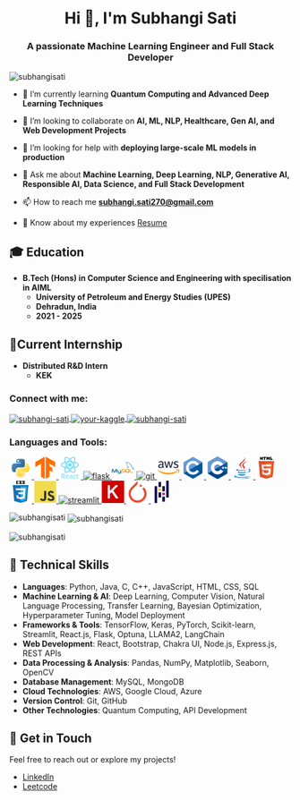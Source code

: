 <h1 align="center">Hi 👋, I'm Subhangi Sati</h1>
<h3 align="center">A passionate Machine Learning Engineer and Full Stack Developer</h3>

<p align="left"> <img src="https://komarev.com/ghpvc/?username=subhangisati&label=Profile%20views&color=0e75b6&style=flat" alt="subhangisati" /> </p>

- 🌱 I’m currently learning **Quantum Computing and Advanced Deep Learning Techniques**

- 👯 I’m looking to collaborate on **AI, ML, NLP, Healthcare, Gen AI, and Web Development Projects**

- 🤝 I’m looking for help with **deploying large-scale ML models in production**

- 💬 Ask me about **Machine Learning, Deep Learning, NLP, Generative AI, Responsible AI, Data Science, and Full Stack Development**

- 📫 How to reach me **subhangi.sati270@gmail.com**

- 📄 Know about my experiences [Resume](https://drive.google.com/file/d/1Lz0Vrmx_7c8KsbhmgdpEew6Gkj1TWSb0/view?usp=share_link)

## 🎓 Education

- **B.Tech (Hons) in Computer Science and Engineering with specilisation in AIML**
  - **University of Petroleum and Energy Studies (UPES)**
  - **Dehradun, India**
  - **2021 - 2025**

## 💼Current  Internship

- **Distributed R&D Intern**
  - **KEK** 

<h3 align="left">Connect with me:</h3>
<p align="left">
  <a href="https://www.linkedin.com/in/subhangi-sati-9856a6221" target="blank">
    <img align="center" src="https://cdn.jsdelivr.net/npm/simple-icons@3.0.1/icons/linkedin.svg" alt="subhangi-sati" height="30" width="40" />
  </a>
  <a href="https://www.kaggle.com/shubhisati" target="blank">
    <img align="center" src="https://cdn.jsdelivr.net/npm/simple-icons@3.0.1/icons/kaggle.svg" alt="your-kaggle" height="30" width="40" />
  </a>
  <a href="https://github.com/SubhangiSati" target="blank">
    <img align="center" src="https://cdn.jsdelivr.net/npm/simple-icons@3.0.1/icons/github.svg" alt="subhangi-sati" height="30" width="40" />
  </a>
</p>

<h3 align="left">Languages and Tools:</h3>
<p align="left"> 
  <a href="https://www.python.org" target="_blank"> 
    <img src="https://raw.githubusercontent.com/devicons/devicon/master/icons/python/python-original.svg" alt="python" width="40" height="40"/> 
  </a>
  <a href="https://www.tensorflow.org" target="_blank"> 
    <img src="https://raw.githubusercontent.com/devicons/devicon/master/icons/tensorflow/tensorflow-original.svg" alt="tensorflow" width="40" height="40"/> 
  </a>
  <a href="https://reactjs.org/" target="_blank"> 
    <img src="https://raw.githubusercontent.com/devicons/devicon/master/icons/react/react-original-wordmark.svg" alt="react" width="40" height="40"/> 
  </a>
  <a href="https://flask.palletsprojects.com/" target="_blank"> 
    <img src="https://www.vectorlogo.zone/logos/pocoo_flask/pocoo_flask-icon.svg" alt="flask" width="40" height="40"/> 
  </a>
  <a href="https://www.mysql.com/" target="_blank"> 
    <img src="https://raw.githubusercontent.com/devicons/devicon/master/icons/mysql/mysql-original-wordmark.svg" alt="mysql" width="40" height="40"/> 
  </a>
  <a href="https://git-scm.com/" target="_blank"> 
    <img src="https://www.vectorlogo.zone/logos/git-scm/git-scm-icon.svg" alt="git" width="40" height="40"/> 
  </a>
  <a href="https://aws.amazon.com" target="_blank"> 
    <img src="https://raw.githubusercontent.com/devicons/devicon/master/icons/amazonwebservices/amazonwebservices-original-wordmark.svg" alt="aws" width="40" height="40"/> 
  </a>
  <a href="https://www.cprogramming.com/" target="_blank"> 
    <img src="https://raw.githubusercontent.com/devicons/devicon/master/icons/c/c-original.svg" alt="C" width="40" height="40"/> 
  </a>
  <a href="https://isocpp.org/" target="_blank"> 
    <img src="https://raw.githubusercontent.com/devicons/devicon/master/icons/cplusplus/cplusplus-original.svg" alt="C++" width="40" height="40"/> 
  </a>
  <a href="https://www.java.com/" target="_blank"> 
    <img src="https://raw.githubusercontent.com/devicons/devicon/master/icons/java/java-original.svg" alt="java" width="40" height="40"/> 
  </a>
  <a href="https://www.w3schools.com/html/" target="_blank"> 
    <img src="https://raw.githubusercontent.com/devicons/devicon/master/icons/html5/html5-original-wordmark.svg" alt="html" width="40" height="40"/> 
  </a>
  <a href="https://www.w3schools.com/css/" target="_blank"> 
    <img src="https://raw.githubusercontent.com/devicons/devicon/master/icons/css3/css3-original-wordmark.svg" alt="css" width="40" height="40"/> 
  </a>
  <a href="https://developer.mozilla.org/en-US/docs/Web/JavaScript" target="_blank"> 
    <img src="https://raw.githubusercontent.com/devicons/devicon/master/icons/javascript/javascript-original.svg" alt="javascript" width="40" height="40"/> 
  </a>
  <a href="https://streamlit.io/" target="_blank"> 
    <img src="https://streamlit.io/images/brand/streamlit-mark-color.svg" alt="streamlit" width="40" height="40"/> 
  </a>
  <a href="https://keras.io/" target="_blank"> 
    <img src="https://raw.githubusercontent.com/devicons/devicon/master/icons/keras/keras-original.svg" alt="keras" width="40" height="40"/> 
  </a>
  <a href="https://pytorch.org/" target="_blank"> 
    <img src="https://raw.githubusercontent.com/devicons/devicon/master/icons/pytorch/pytorch-original.svg" alt="pytorch" width="40" height="40"/> 
  </a>
  <a href="https://pandas.pydata.org/" target="_blank"> 
    <img src="https://raw.githubusercontent.com/devicons/devicon/master/icons/pandas/pandas-original.svg" alt="pandas" width="40" height="40"/> 
  </a>
</p>

<p><img align="left" src="https://github-readme-stats.vercel.app/api/top-langs?username=subhangisati&show_icons=true&locale=en&layout=compact" alt="subhangisati" /></p>

<p>&nbsp;<img align="center" src="https://github-readme-stats.vercel.app/api?username=subhangisati&show_icons=true&locale=en" alt="subhangisati" /></p>

<p><img align="center" src="https://github-readme-streak-stats.herokuapp.com/?user=subhangisati&" alt="subhangisati" /></p>

## 🔬 Technical Skills

- **Languages**: Python, Java, C, C++, JavaScript, HTML, CSS, SQL
- **Machine Learning & AI**: Deep Learning, Computer Vision, Natural Language Processing, Transfer Learning, Bayesian Optimization, Hyperparameter Tuning, Model Deployment
- **Frameworks & Tools**: TensorFlow, Keras, PyTorch, Scikit-learn, Streamlit, React.js, Flask, Optuna, LLAMA2, LangChain
- **Web Development**: React, Bootstrap, Chakra UI, Node.js, Express.js, REST APIs
- **Data Processing & Analysis**: Pandas, NumPy, Matplotlib, Seaborn, OpenCV
- **Database Management**: MySQL, MongoDB
- **Cloud Technologies**: AWS, Google Cloud, Azure
- **Version Control**: Git, GitHub
- **Other Technologies**: Quantum Computing, API Development

## 💬 Get in Touch

Feel free to reach out or explore my projects!

- [LinkedIn](https://www.linkedin.com/in/subhangi-sati-9856a6221)
- [Leetcode](https://leetcode.com/u/SubhangiSati/)
